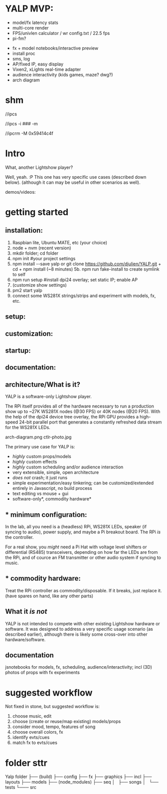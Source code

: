 # YALP MVP:
* model/fx latency stats
* multi-core render
* FPS/univlen calculator / wr config.txt / 22.5 fps
* pi-fm?
- fx + model notebooks/interactive preview
- install proc
- sms, log
- AP/fixed IP, easy display
- Vixen2, xLights real-time adapter
- audience interactivity (kids games, maze? dwg?)
- arch diagram

# shm
//ipcs

//ipcs -i ### -m

//ipcrm -M 0x59414c4f


# Intro
What, another Lightshow player?

Well, yeah. :P  This one has very specific use cases (described down below).  (although it can may be useful in other scenarios as well).

demos/videos:

# getting started
## installation:
1. Raspbian lite, Ubuntu MATE, etc (your choice)
2. node + nvm (recent version)
3. mkdir folder; cd folder
4. npm init  #your project settings
5. npm install --save yalp
  or git clone https://github.com/djulien/YALP.git + cd + npm install (~8 minutes)
5b. npm run fake-install to create symlink to self
6. npm run setup  #install dpi24 overlay; set static IP; enable AP
7. (customize show settings)
8. pm2 start yalp
9. connect some WS281X strings/strips and experiment with models, fx, etc.

## setup:
## customization:
## startup:
## documentation:


## architecture/What is it?
YALP is a software-only Lightshow player.

The RPi itself provides all of the hardware necessary to run a production show up to ~27K WS281X nodes (@30 FPS) or 40K nodes (@20 FPS).  With the help of the dpi24 device tree overlay, the RPi GPU provides a high-speed 24-bit parallel port that generates a constantly refreshed data stream for the WS281X LEDs.

arch-diagram.png
ctlr-photo.jpg

The primary use case for YALP is:
- *highly* custom props/models
- *highly* custom effects
- *highly* custom scheduling and/or audience interaction
- very extensible, simple, open architecture
- *does not* crash; it just runs
- simple experimentation/easy tinkering; can be customized/extended entirely in Javascript, no build process
- text editing vs mouse + gui
- software-only*, commodity hardware*

## * minimum configuration:
In the lab, all you need is a (headless) RPi, WS281X LEDs, speaker (if syncing to audio), power supply, and maybe a Pi breakout board.  The RPi *is* the controller.

For a real show, you *might* need a Pi Hat with voltage level shifters or differential (RS485) transceivers, depending on how far the LEDs are from the RPi, and of cource an FM transmitter or other audio system if syncing to music.

## * commodity hardware:
Treat the RPi controller as commodity/disposable.  If it breaks, just replace it.  (have spares on hand, like any other parts)

## What it *is not*
YALP is not intended to compete with other existing Lightshow hardware or software.  It was designed to address a very specific usage scenario (as described earlier), although there is likely some cross-over into other hardware/software.

## documentation
jsnotebooks for models, fx, scheduling, audience/interactivity; incl (3D) photos of props with fx experiments

# suggested workflow

Not fixed in stone, but suggested workflow is:
1. choose music, edit
2. choose (create or reuse/map existing) models/props
3. consider mood, tempo, features of song
4. choose overall colors, fx
5. identify evts/cues
6. match fx to evts/cues

# folder sttr
Yalp folder
 ├── (build)
 ├── config
 ├── fx
 ├── graphics
 ├── incl
 ├── layouts
 ├── models
 ├── (node_modules)
 ├── seq
 │    ├── songs
 │    └── tests
 └─── src
